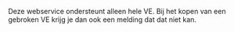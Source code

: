 Deze webservice ondersteunt alleen hele VE. Bij het kopen van een gebroken VE krijg je dan ook een melding dat dat niet kan.